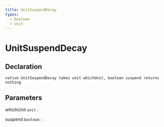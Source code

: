 ```yaml
---
title: UnitSuspendDecay
types:
  - boolean
  - unit
---
```


# UnitSuspendDecay

## Declaration

```jass
native UnitSuspendDecay takes unit whichUnit, boolean suspend returns nothing
```

## Parameters
whichUnit `unit`
: 

suspend `boolean`
: 
